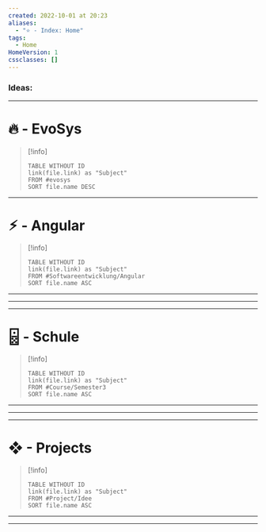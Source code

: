 ```yaml
---
created: 2022-10-01 at 20:23
aliases:
  - "⭐ - Index: Home"
tags:
  - Home
HomeVersion: 1
cssclasses: []
---
```


### Ideas:


---
# 🔥 - EvoSys
> [!info] 
>```dataview
>TABLE WITHOUT ID
>link(file.link) as "Subject"
>FROM #evosys  
>SORT file.name DESC
>```

---

# ⚡︎ - Angular
> [!info] 
>```dataview
>TABLE WITHOUT ID
>link(file.link) as "Subject"
>FROM #Softwareentwicklung/Angular 
>SORT file.name ASC
>```
---
---

---
# 🁯 - Schule
> [!info] 
>```dataview
>TABLE WITHOUT ID
>link(file.link) as "Subject"
>FROM #Course/Semester3  
>SORT file.name ASC
>```
---
---

---
# ❖ - Projects

> [!info] 
>```dataview
>TABLE WITHOUT ID
>link(file.link) as "Subject"
>FROM #Project/Idee    
>SORT file.name ASC
>```
---
---
